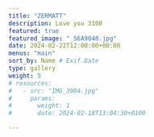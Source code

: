 ```yaml
---
title: "ZERMATT"
description: Love you 3100
featured: true
featured_image: "_S6A9040.jpg"
date: 2024-02-22T12:00:00+00:00
menus: "main"
sort_by: Name # Exif.Date
type: gallery
weight: 5
# resources:
#   - src: "IMG_3904.jpg"
#     params:
#       weight: 1
#       date: 2024-02-18T13:04:30+0100

---
```


